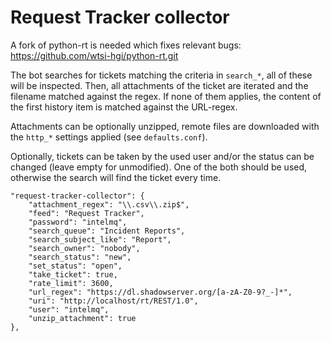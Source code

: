 Request Tracker collector
=========================

A fork of python-rt is needed which fixes relevant bugs:
https://github.com/wtsi-hgi/python-rt.git

The bot searches for tickets matching the criteria in `search_*`, all of these
will be inspected. Then, all attachments of the ticket are iterated and the
filename matched against the regex. If none of them applies, the content of the
first history item is matched against the URL-regex.

Attachments can be optionally unzipped, remote files are downloaded with the
`http_*` settings applied (see `defaults.conf`).

Optionally, tickets can be taken by the used user and/or the status can be
changed (leave empty for unmodified). One of the both should be used, otherwise
the search will find the ticket every time.

    "request-tracker-collector": {
        "attachment_regex": "\\.csv\\.zip$",
        "feed": "Request Tracker",
        "password": "intelmq",
        "search_queue": "Incident Reports",
        "search_subject_like": "Report",
        "search_owner": "nobody",
        "search_status": "new",
        "set_status": "open",
        "take_ticket": true,
        "rate_limit": 3600,
        "url_regex": "https://dl.shadowserver.org/[a-zA-Z0-9?_-]*",
        "uri": "http://localhost/rt/REST/1.0",
        "user": "intelmq",
        "unzip_attachment": true
    },

